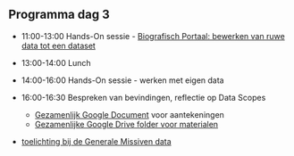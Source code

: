 ## Programma dag 3

+ 11:00-13:00 Hands-On sessie - [Biografisch Portaal: bewerken van ruwe data tot een dataset](bio_opdracht.md)
+ 13:00-14:00 Lunch
+ 14:00-16:00 Hands-On sessie - werken met eigen data
+ 16:00-16:30 Bespreken van bevindingen, reflectie op Data Scopes
    + [Gezamenlijk Google Document](https://docs.google.com/document/d/1GR4o1FG6pmbyQaDH_ZzPQRUBGjZknBZSB_13TVE22Pw/edit#) voor aantekeningen
    + [Gezamenlijke Google Drive folder voor materialen](https://drive.google.com/drive/folders/1RCD5rwgEXA_8lKACqAn16yv2FUTztWKO?usp=sharing)

+ [toelichting bij de Generale Missiven data](gm_toelichting.md)
